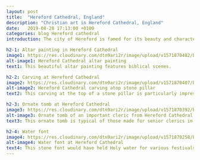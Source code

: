 ```yaml
---
layout: post
title:  "Hereford Cathedral, England"
description: "Christian art in Hereford Cathedral, England"
date:   2019-08-28 17:13:00 +0100
categories: blog Hereford cathedral
introduction: The city of Hereford is famed for its beauty and character. In particular <a href="https://www.herefordcathedral.org/">Hereford Cathedral</a> is a superb example of the Norman, Romanesque and Gothic styles mixed together.   

h2-1: Altar painting in Hereford Cathedral
image1: https://res.cloudinary.com/dtn9ari2r/image/upload/v1571870482/blog/094.jpg
alt-image1: Hereford Cathedral altar painting
text1: This beautiful altar painting features biblical scenes. 

h2-2: Carving at Hereford Cathedral
image2: https://res.cloudinary.com/dtn9ari2r/image/upload/v1571870407/blog/117.jpg
alt-image2: Hereford Cathedral carving atop stone pillar
text2: This carving at the top of a stone pillar is particularly impressive

h2-3: Ornate tomb at Hereford Cathedral
image3: https://res.cloudinary.com/dtn9ari2r/image/upload/v1571870392/blog/088.jpg
alt-image3: Ornate tomb of an important cleric from Hereford Cathedral 
text3: This ornate tomb is typical of those made for senior clerics in the medieval church. 

h2-4: Water font
image4: https://res.cloudinary.com/dtn9ari2r/image/upload/v1571870258/blog/091.jpg
alt-image4: Water font at Hereford Cathedral
text4: This stone font would have held Holy water for various festivals and events.
---
```


